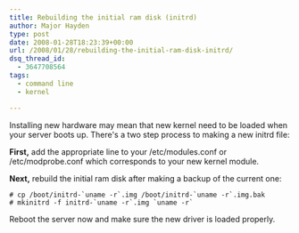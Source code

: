 ```yaml
---
title: Rebuilding the initial ram disk (initrd)
author: Major Hayden
type: post
date: 2008-01-28T18:23:39+00:00
url: /2008/01/28/rebuilding-the-initial-ram-disk-initrd/
dsq_thread_id:
  - 3647708564
tags:
  - command line
  - kernel

---
```

Installing new hardware may mean that new kernel need to be loaded when your server boots up. There's a two step process to making a new initrd file:

**First,** add the appropriate line to your /etc/modules.conf or /etc/modprobe.conf which corresponds to your new kernel module.

**Next,** rebuild the initial ram disk after making a backup of the current one:

```
# cp /boot/initrd-`uname -r`.img /boot/initrd-`uname -r`.img.bak
# mkinitrd -f initrd-`uname -r`.img `uname -r`
```

Reboot the server now and make sure the new driver is loaded properly.
